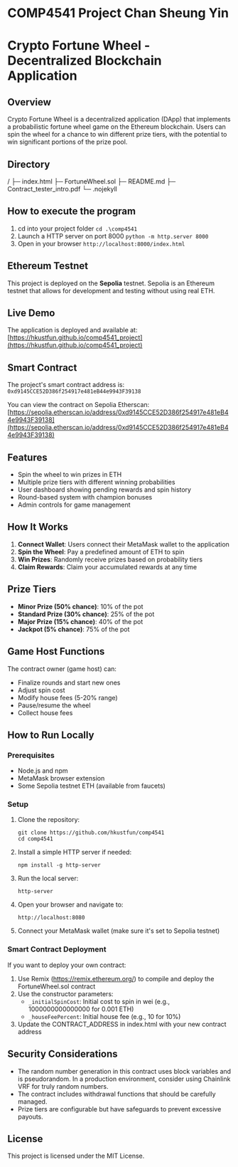 # COMP4541 Project Chan Sheung Yin
# Crypto Fortune Wheel - Decentralized Blockchain Application

## Overview
Crypto Fortune Wheel is a decentralized application (DApp) that implements a probabilistic fortune wheel game on the Ethereum blockchain. Users can spin the wheel for a chance to win different prize tiers, with the potential to win significant portions of the prize pool.

## Directory
/
├─ index.html
├─ FortuneWheel.sol
├─ README.md
├─ Contract_tester_intro.pdf
└─ .nojekyll

## How to execute the program
1. cd into your project folder
``cd .\comp4541``
2. Launch a HTTP server on port 8000
``python -m http.server 8000``
3. Open in your browser
``http://localhost:8000/index.html``

## Ethereum Testnet
This project is deployed on the **Sepolia** testnet. Sepolia is an Ethereum testnet that allows for development and testing without using real ETH.

## Live Demo
The application is deployed and available at: [https://hkustfun.github.io/comp4541_project](https://hkustfun.github.io/comp4541_project)

## Smart Contract
The project's smart contract address is: `0xd9145CCE52D386f254917e481eB44e9943F39138`

You can view the contract on Sepolia Etherscan: [https://sepolia.etherscan.io/address/0xd9145CCE52D386f254917e481eB44e9943F39138](https://sepolia.etherscan.io/address/0xd9145CCE52D386f254917e481eB44e9943F39138)

## Features
- Spin the wheel to win prizes in ETH
- Multiple prize tiers with different winning probabilities
- User dashboard showing pending rewards and spin history
- Round-based system with champion bonuses
- Admin controls for game management

## How It Works
1. **Connect Wallet**: Users connect their MetaMask wallet to the application
2. **Spin the Wheel**: Pay a predefined amount of ETH to spin
3. **Win Prizes**: Randomly receive prizes based on probability tiers
4. **Claim Rewards**: Claim your accumulated rewards at any time

## Prize Tiers
- **Minor Prize (50% chance)**: 10% of the pot
- **Standard Prize (30% chance)**: 25% of the pot
- **Major Prize (15% chance)**: 40% of the pot
- **Jackpot (5% chance)**: 75% of the pot

## Game Host Functions
The contract owner (game host) can:
- Finalize rounds and start new ones
- Adjust spin cost
- Modify house fees (5-20% range)
- Pause/resume the wheel
- Collect house fees

## How to Run Locally

### Prerequisites
- Node.js and npm
- MetaMask browser extension
- Some Sepolia testnet ETH (available from faucets)

### Setup
1. Clone the repository:
   ```
   git clone https://github.com/hkustfun/comp4541
   cd comp4541
   ```

2. Install a simple HTTP server if needed:
   ```
   npm install -g http-server
   ```

3. Run the local server:
   ```
   http-server
   ```

4. Open your browser and navigate to:
   ```
   http://localhost:8080
   ```

5. Connect your MetaMask wallet (make sure it's set to Sepolia testnet)

### Smart Contract Deployment
If you want to deploy your own contract:

1. Use Remix (https://remix.ethereum.org/) to compile and deploy the FortuneWheel.sol contract
2. Use the constructor parameters:
   - `_initialSpinCost`: Initial cost to spin in wei (e.g., 1000000000000000 for 0.001 ETH)
   - `_houseFeePercent`: Initial house fee (e.g., 10 for 10%)
3. Update the CONTRACT_ADDRESS in index.html with your new contract address

## Security Considerations
- The random number generation in this contract uses block variables and is pseudorandom. In a production environment, consider using Chainlink VRF for truly random numbers.
- The contract includes withdrawal functions that should be carefully managed.
- Prize tiers are configurable but have safeguards to prevent excessive payouts.

## License
This project is licensed under the MIT License.
